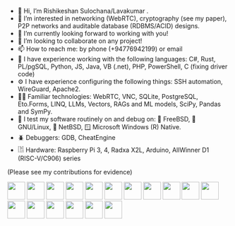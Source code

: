 - 👋 Hi, I’m Rishikeshan Sulochana/Lavakumar . <!-- Please see @ris-home and @ris-public too! -->
- 👀 I’m interested in networking (WebRTC), cryptography (see my paper), P2P networks and auditable database (RDBMS/ACID) designs.
- 🌱 I’m currently looking forward to working with you!
- 💞️ I’m looking to collaborate on any project!
- 📫 How to reach me: by phone (+94776942199) or email
- 🥼 I have experience working with the following languages: C#, Rust, PL/pgSQL, Python, JS, Java, VB (.net), PHP, PowerShell, C (fixing driver code)
- ⚙ I have experience configuring the following things: SSH automation, WireGuard, Apache2.
- 🧑‍💻 Familiar technologies: WebRTC, VNC, SQLite, PostgreSQL, Eto.Forms, LINQ, LLMs, Vectors, RAGs and ML models, SciPy, Pandas and SymPy.
- 🔧 I test my software routinely on and debug on: 👹 FreeBSD, 🐧 GNU/Linux, 🚩 NetBSD, 🪟 Microsoft Windows (R) Native.
- 🪲 Debuggers: GDB, CheatEngine
- 𓀨 Hardware: Raspberry Pi 3, 4, Radxa X2L, Arduino, AllWinner D1 (RISC-V/C906) series

(Please see my contributions for evidence)

<!---
ris-work/ris-work is a ✨ special ✨ repository because its `README.md` (this file) appears on your GitHub profile.
You can click the Preview link to take a look at your changes.
--->

<img height=40 src="https://cdn.simpleicons.org/dotnet/7d11bb"></img>
<img height=40 src="https://cdn.simpleicons.org/rust/1199bb"></img>
<img height=40 src="https://cdn.simpleicons.org/bsd/b11111"></img>
<img height=40 src="https://cdn.simpleicons.org/freebsd/b11111"></img>
<img height=40 src="https://cdn.simpleicons.org/apache/7d11bb"></img>
<img height=40 src="https://cdn.simpleicons.org/apacheopenoffice/1199bb"></img>
<img height=40 src="https://cdn.simpleicons.org/electron/ffffff"></img>
<img height=40 src="https://cdn.simpleicons.org/electronfiddle/b11111"></img>
<img height=40 src="https://cdn.simpleicons.org/raspberrypi/bb1010"></img>
<img height=40 src="https://cdn.simpleicons.org/netbsd/bb9c11"></img>
<img height=40 src="https://cdn.simpleicons.org/javascript/bb9c11"></img>
<img height=40 src="https://cdn.simpleicons.org/v8/1199bb"></img>
<img height=40 src="https://cdn.simpleicons.org/sqlite/1199bb"></img>
<img height=40 src="https://cdn.simpleicons.org/postgresql/1199bb"></img>
<img height=40 src="https://cdn.simpleicons.org/fossilscm/777777"></img>
<img height=40 src="https://cdn.simpleicons.org/riscv/1199bb"></img>
<img height=40 src="https://cdn.simpleicons.org/webrtc/ffffff"></img>
